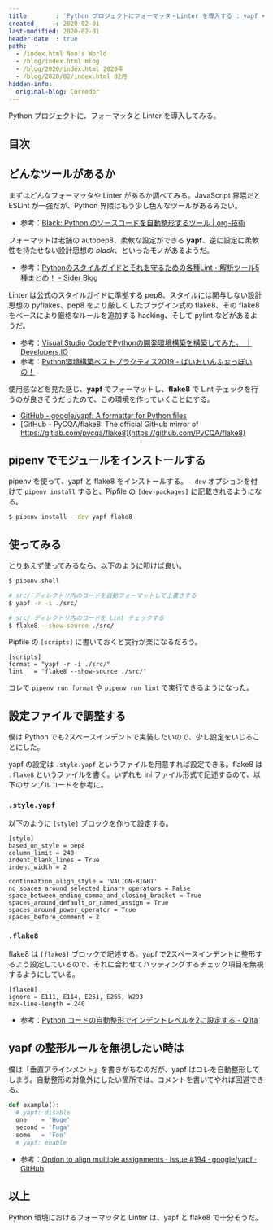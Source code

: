 ```yaml
---
title        : 'Python プロジェクトにフォーマッタ・Linter を導入する : yapf + flake8'
created      : 2020-02-01
last-modified: 2020-02-01
header-date  : true
path:
  - /index.html Neo's World
  - /blog/index.html Blog
  - /blog/2020/index.html 2020年
  - /blog/2020/02/index.html 02月
hidden-info:
  original-blog: Corredor
---
```


Python プロジェクトに、フォーマッタと Linter を導入してみる。

## 目次

## どんなツールがあるか

まずはどんなフォーマッタや Linter があるか調べてみる。JavaScript 界隈だと ESLint が一強だが、Python 界隈はもう少し色んなツールがあるみたい。

- 参考：[Black: Python のソースコードを自動整形するツール | org-技術](https://org-technology.com/posts/python-black.html)

フォーマットは老舗の autopep8、柔軟な設定ができる **yapf**、逆に設定に柔軟性を持たせない設計思想の _black_、といったモノがあるようだ。

- 参考：[Pythonのスタイルガイドとそれを守るための各種Lint・解析ツール5種まとめ！ - Sider Blog](https://blog-ja.sideci.com/entry/python-lint-pickup-5tools)

Linter は公式のスタイルガイドに準拠する pep8、スタイルには関与しない設計思想の pyflakes、pep8 をより厳しくしたプラグイン式の flake8、その flake8 をベースにより厳格なルールを追加する hacking、そして pylint などがあるようだ。

- 参考：[Visual Studio CodeでPythonの開発環境構築を構築してみた。 ｜ Developers.IO](https://dev.classmethod.jp/tool/python-pyenv-vscode/)
- 参考：[Python環境構築ベストプラクティス2019 - ばいおいんふぉっぽいの！](https://www.natsukium.com/blog/2019-02-18/python/)

使用感などを見た感じ、**yapf** でフォーマットし、**flake8** で Lint チェックを行うのが良さそうだったので、この環境を作っていくことにする。

- [GitHub - google/yapf: A formatter for Python files](https://github.com/google/yapf)
- [GitHub - PyCQA/flake8: The official GitHub mirror of https://gitlab.com/pycqa/flake8](https://github.com/PyCQA/flake8)

## pipenv でモジュールをインストールする

pipenv を使って、yapf と flake8 をインストールする。`--dev` オプションを付けて `pipenv install` すると、Pipfile の `[dev-packages]` に記載されるようになる。

```bash
$ pipenv install --dev yapf flake8
```

## 使ってみる

とりあえず使ってみるなら、以下のように叩けば良い。

```bash
$ pipenv shell

# src/ ディレクトリ内のコードを自動フォーマットして上書きする
$ yapf -r -i ./src/

# src/ ディレクトリ内のコードを Lint チェックする
$ flake8 --show-source ./src/
```

Pipfile の `[scripts]` に書いておくと実行が楽になるだろう。

```properties
[scripts]
format = "yapf -r -i ./src/"
lint   = "flake8 --show-source ./src/"
```

コレで `pipenv run format` や `pipenv run lint` で実行できるようになった。

## 設定ファイルで調整する

僕は Python でも2スペースインデントで実装したいので、少し設定をいじることにした。

yapf の設定は `.style.yapf` というファイルを用意すれば設定できる。flake8 は `.flake8` というファイルを書く。いずれも ini ファイル形式で記述するので、以下のサンプルコードを参考に。

### `.style.yapf`

以下のように `[style]` ブロックを作って設定する。

```properties
[style]
based_on_style = pep8
column_limit = 240
indent_blank_lines = True
indent_width = 2

continuation_align_style = 'VALIGN-RIGHT'
no_spaces_around_selected_binary_operators = False
space_between_ending_comma_and_closing_bracket = True
spaces_around_default_or_named_assign = True
spaces_around_power_operator = True
spaces_before_comment = 2
```

### `.flake8`

flake8 は `[flake8]` ブロックで記述する。yapf で2スペースインデントに整形するよう設定しているので、それに合わせてバッティングするチェック項目を無視するようにしている。

```properties
[flake8]
ignore = E111, E114, E251, E265, W293
max-line-length = 240
```

- 参考：[Python コードの自動整形でインデントレベルを2に設定する - Qiita](https://qiita.com/ksh-fthr/items/7cf8b5f2fde82d1c6bf7)

## yapf の整形ルールを無視したい時は

僕は「垂直アラインメント」を書きがちなのだが、yapf はコレを自動整形してしまう。自動整形の対象外にしたい箇所では、コメントを書いてやれば回避できる。

```python
def example():
  # yapf: disable
  one    = 'Hoge'
  second = 'Fuga'
  some   = 'Foo'
  # yapf: enable
```

- 参考：[Option to align multiple assignments · Issue #194 · google/yapf · GitHub](https://github.com/google/yapf/issues/194)

## 以上

Python 環境におけるフォーマッタと Linter は、yapf と flake8 で十分そうだ。
